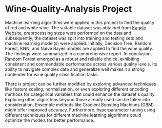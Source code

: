 # Wine-Quality-Analysis Project

Machine learning algorithms were applied in this project to find the quality of red and white wine. The suitable dataset was obtained from [Kaggle Website](https://www.kaggle.com/datasets/uciml/red-wine-quality-cortez-et-al-2009), preprocessing steps were performed on the data and subsequently, the dataset was split into training and testing sets and machine learning model(s) were applied. Initially, Decision Tree, Random Forest, KNN, and Naive Bayes models are applied to find the wine quality. The findings were summarized in a comprehensive report. In conclusion, Random Forest emerged as a robust and reliable choice, exhibiting consistent and commendable performance across various quality levels. Its ability to navigate complex data and generalize well makes it a strong contender for wine quality classification tasks. 

There is project can be further modified by exploring advanced techniques like feature scaling, normalization, or even exploring different encoding methods for categorical variables that could enhance the dataset's quality. Exploring other algorithms beyond those already used can be taken into consideration. Ensemble methods like Gradient Boosting Machines (GBM) might offer improved accuracy. Furthermore, hyperparameter tuning using different techniques for different machine learning algorithms could optimize the models for better performance.
